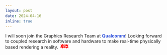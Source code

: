 ```yaml
---
layout: post
date: 2024-04-16
inline: true
---
```


I will soon join the Graphics Research Team at <b style="color:#3253dc">Qualcomm</b>! Looking forward to coupled research in software and hardware to make real-time physically based rendering a reality. <img src="/assets/img/new.gif"/>